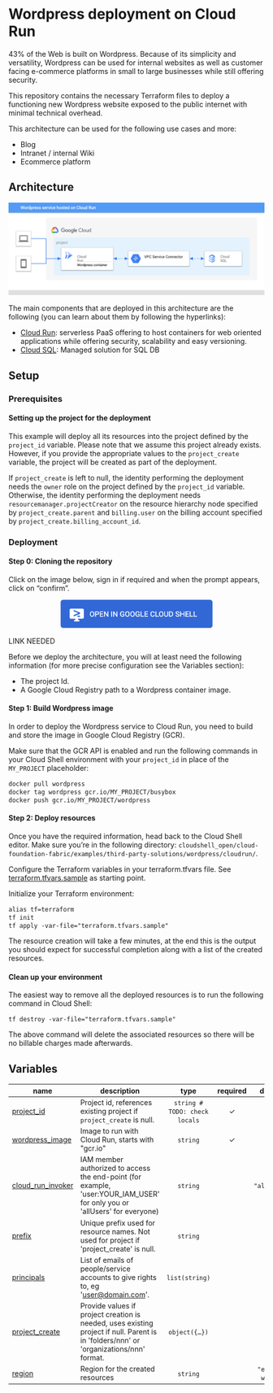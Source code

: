 # Wordpress deployment on Cloud Run

43% of the Web is built on Wordpress. Because of its simplicity and versatility, Wordpress can be used for internal websites as well as customer facing e-commerce platforms in small to large businesses while still offering security.

This repository contains the necessary Terraform files to deploy a functioning new Wordpress website exposed to the public internet with minimal technical overhead.

This architecture can be used for the following use cases and more:

* Blog
* Intranet / internal Wiki
* Ecommerce platform

## Architecture

![Wordpress on Cloud Run](images/architecture.png "Wordpress on Cloud Run")

The main components that are deployed in this architecture are the following (you can learn about them by following the hyperlinks):

* [Cloud Run](https://cloud.google.com/run): serverless PaaS offering to host containers for web oriented applications while offering security, scalability and easy versioning.  
* [Cloud SQL](https://cloud.google.com/sql): Managed solution for SQL DB

## Setup

### Prerequisites

#### Setting up the project for the deployment

This example will deploy all its resources into the project defined by the `project_id` variable. Please note that we assume this project already exists. However, if you provide the appropriate values to the `project_create` variable, the project will be created as part of the deployment.

If `project_create` is left to null, the identity performing the deployment needs the `owner` role on the project defined by the `project_id` variable. Otherwise, the identity performing the deployment needs `resourcemanager.projectCreator` on the resource hierarchy node specified by `project_create.parent` and `billing.user` on the billing account specified by `project_create.billing_account_id`.

### Deployment

#### Step 0: Cloning the repository

Click on the image below, sign in if required and when the prompt appears, click on “confirm”.

[<p align="center"> <img alt="Open Cloudshell" width = "300px" src="images/button.png" /> </p>]()

LINK NEEDED

Before we deploy the architecture, you will at least need the following information (for more precise configuration see the Variables section):

* The project Id.
* A Google Cloud Registry path to a Wordpress container image.

#### Step 1: Build Wordpress image

In order to deploy the Wordpress service to Cloud Run, you need to build and store the image in Google Cloud Registry (GCR).

Make sure that the GCR API is enabled and run the following commands in your Cloud Shell environment with your `project_id` in place of the `MY_PROJECT` placeholder:

``` {shell}
docker pull wordpress
docker tag wordpress gcr.io/MY_PROJECT/busybox
docker push gcr.io/MY_PROJECT/wordpress
```

#### Step 2: Deploy resources

Once you have the required information, head back to the Cloud Shell editor. Make sure you’re in the following directory: `cloudshell_open/cloud-foundation-fabric/examples/third-party-solutions/wordpress/cloudrun/`.

Configure the Terraform variables in your terraform.tfvars file. See [terraform.tfvars.sample](terraform.tfvars.sample) as starting point.

Initialize your Terraform environment:

``` {shell}
alias tf=terraform 
tf init
tf apply -var-file="terraform.tfvars.sample"
```

The resource creation will take a few minutes, at the end this is the output you should expect for successful completion along with a list of the created resources.

#### Clean up your environment

The easiest way to remove all the deployed resources is to run the following command in Cloud Shell:

``` {shell}
tf destroy -var-file="terraform.tfvars.sample"
```

The above command will delete the associated resources so there will be no billable charges made afterwards.
<!-- BEGIN TFDOC -->

## Variables

| name | description | type | required | default |
|---|---|:---:|:---:|:---:|
| [project_id](variables.tf#L32) | Project id, references existing project if `project_create` is null. | <code>string &#35; TODO: check locals</code> | ✓ |  |
| [wordpress_image](variables.tf#L49) | Image to run with Cloud Run, starts with \"gcr.io\" | <code>string</code> | ✓ |  |
| [cloud_run_invoker](variables.tf#L55) | IAM member authorized to access the end-point (for example, 'user:YOUR_IAM_USER' for only you or 'allUsers' for everyone) | <code>string</code> |  | <code>&#34;allUsers&#34;</code> |
| [prefix](variables.tf#L17) | Unique prefix used for resource names. Not used for project if 'project_create' is null. | <code>string</code> |  | <code>&#34;&#34;</code> |
| [principals](variables.tf#L43) | List of emails of people/service accounts to give rights to, eg 'user@domain.com'. | <code>list&#40;string&#41;</code> |  | <code>&#91;&#93;</code> |
| [project_create](variables.tf#L23) | Provide values if project creation is needed, uses existing project if null. Parent is in 'folders/nnn' or 'organizations/nnn' format. | <code title="object&#40;&#123;&#10;  billing_account_id &#61; string&#10;  parent             &#61; string&#10;&#125;&#41;">object&#40;&#123;&#8230;&#125;&#41;</code> |  | <code>null</code> |
| [region](variables.tf#L37) | Region for the created resources | <code>string</code> |  | <code>&#34;europe-west4&#34;</code> |

<!-- END TFDOC -->
